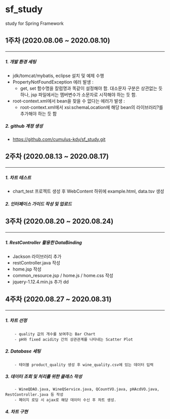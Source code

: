 # sf_study
study for Spring Framework

1주차 (2020.08.06 ~ 2020.08.10)<hr/>
---
##### 1. 개발 환경 세팅
- jdk/tomcat/mybatis, eclipse 설치 및 예제 수행
- PropertyNotFoundException 에러 발생 :
    - get, set 함수명을 칼럼명과 똑같이 설정해야 함. 대소문자 구분은 상관없는 듯 하나, jsp 파일에서는 멤버변수가 소문자로 시작해야 하는 듯 함.
- root-context.xml에서 bean을 찾을 수 없다는 에러가 발생 :
    - root-context.xml에서 xsi:schemaLocation에 해당 bean의 라이브러리?를 추가해야 하는 듯 함
    
##### 2. github 계정 생성
- <https://github.com/cumulus-kdy/sf_study.git>


2주차 (2020.08.13 ~ 2020.08.17)<hr/>
---
##### 1. 차트 테스트
- chart_test 프로젝트 생성 후 WebContent 하위에 example.html, data.tsv 생성

##### 2. 인터페이스 가이드 작성 및 업로드

3주차 (2020.08.20 ~ 2020.08.24)<hr/>
---
##### 1. RestController 활용한 DataBinding
- Jackson 라이브러리 추가
- restController.java 작성
- home.jsp 작성
- common_resource.jsp / home.js / home.css 작성
- jquery-1.12.4.min.js 추가 dd

4주차 (2020.08.27 ~ 2020.08.31)<hr/>
---
##### 1. 차트 선정
		- quality 값의 개수를 보여주는 Bar Chart
		- pH와 fixed acidity 간의 상관관계를 나타내는 Scatter Plot
##### 2. Database 세팅
		- 테이블 product_quality 생성 후 wine_quality.csv에 있는 데이터 입력
##### 3. 데이터 조회 및 처리를 위한 클래스 작성
		- WineQDAO.java, WineQService.java, QCountVO.java, pHAcdVO.java, RestController.java 등 작성
		- 페이지 로딩 시 ajax로 해당 데이터 수신 후 차트 생성.
##### 4. 차트 구현
